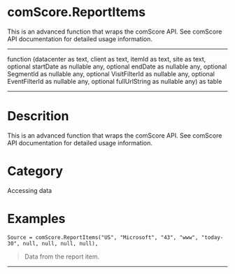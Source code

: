 ﻿# comScore.ReportItems
This is an advanced function that wraps the comScore API. See comScore API documentation for detailed usage information.
***
function (datacenter as text, client as text, itemId as text, site as text, optional startDate as nullable any, optional endDate as nullable any, optional SegmentId as nullable any, optional VisitFilterId as nullable any, optional EventFilterId as nullable any, optional fullUrlString as nullable any) as table
***
# Descrition 
This is an advanced function that wraps the comScore API. See comScore API documentation for detailed usage information.
# Category 
Accessing data
# Examples 

```
Source = comScore.ReportItems("US", "Microsoft", "43", "www", "today-30", null, null, null, null),
```
> Data from the report item.
***
